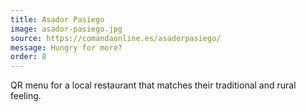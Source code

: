 ```yaml
---
title: Asador Pasiego
image: asador-pasiego.jpg
source: https://comandaonline.es/asadorpasiego/
message: Hungry for more?
order: 8
---
```


QR menu for a local restaurant that matches their traditional and rural feeling.
